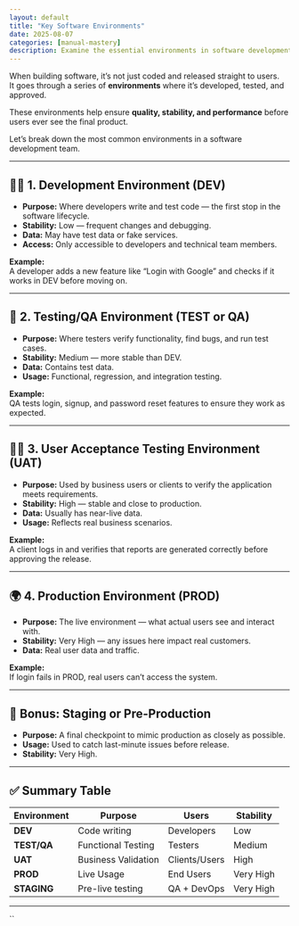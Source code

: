 ```yaml
---
layout: default
title: "Key Software Environments"
date: 2025-08-07
categories: [manual-mastery]
description: Examine the essential environments in software development and their role in delivering quality systems.
---
```


When building software, it’s not just coded and released straight to users.  
It goes through a series of **environments** where it’s developed, tested, and approved. 

These environments help ensure **quality, stability, and performance** before users ever see the final product.

Let’s break down the most common environments in a software development team.

---

## 🧑‍💻 1. Development Environment (DEV)
- **Purpose:** Where developers write and test code — the first stop in the software lifecycle.  
- **Stability:** Low — frequent changes and debugging.  
- **Data:** May have test data or fake services.  
- **Access:** Only accessible to developers and technical team members.

**Example:**  
A developer adds a new feature like “Login with Google” and checks if it works in DEV before moving on.

---

## 🧪 2. Testing/QA Environment (TEST or QA)
- **Purpose:** Where testers verify functionality, find bugs, and run test cases.  
- **Stability:** Medium — more stable than DEV.  
- **Data:** Contains test data.  
- **Usage:** Functional, regression, and integration testing.

**Example:**  
QA tests login, signup, and password reset features to ensure they work as expected.

---

## 🧑‍⚖️ 3. User Acceptance Testing Environment (UAT)
- **Purpose:** Used by business users or clients to verify the application meets requirements.  
- **Stability:** High — stable and close to production.  
- **Data:** Usually has near-live data.  
- **Usage:** Reflects real business scenarios.

**Example:**  
A client logs in and verifies that reports are generated correctly before approving the release.

---

## 🌍 4. Production Environment (PROD)
- **Purpose:** The live environment — what actual users see and interact with.  
- **Stability:** Very High — any issues here impact real customers.  
- **Data:** Real user data and traffic.

**Example:**  
If login fails in PROD, real users can’t access the system.

---

## 🔄 Bonus: Staging or Pre-Production
- **Purpose:** A final checkpoint to mimic production as closely as possible.  
- **Usage:** Used to catch last-minute issues before release.  
- **Stability:** Very High.

---

## ✅ Summary Table

| Environment | Purpose              | Users               | Stability   |
|-------------|----------------------|---------------------|-------------|
| **DEV**     | Code writing         | Developers          | Low         |
| **TEST/QA** | Functional Testing   | Testers             | Medium      |
| **UAT**     | Business Validation  | Clients/Users       | High        |
| **PROD**    | Live Usage           | End Users           | Very High   |
| **STAGING** | Pre-live testing     | QA + DevOps         | Very High   |

---
``
